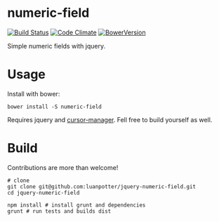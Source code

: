 numeric-field
=====================

[![Build Status](https://img.shields.io/travis/luanpotter/jquery-numeric-field.svg)](https://travis-ci.org/luanpotter/jquery-numeric-field)
[![Code Climate](https://img.shields.io/codeclimate/github/luanpotter/jquery-numeric-field.svg)](https://codeclimate.com/github/luanpotter/jquery-numeric-field)
[![BowerVersion](https://img.shields.io/bower/v/luanpotter/jquery-numeric-field.svg)](http://bower.io/#getting-started)

Simple numeric fields with jquery.

Usage
======

Install with bower:

    bower install -S numeric-field

Requires jquery and [cursor-manager](https://github.com/luanpotter/jquery-cursor-manager).
Fell free to build yourself as well.

Build
======

Contributions are more than welcome!

    # clone
    git clone git@github.com:luanpotter/jquery-numeric-field.git
    cd jquery-numeric-field

    npm install # install grunt and dependencies
    grunt # run tests and builds dist

